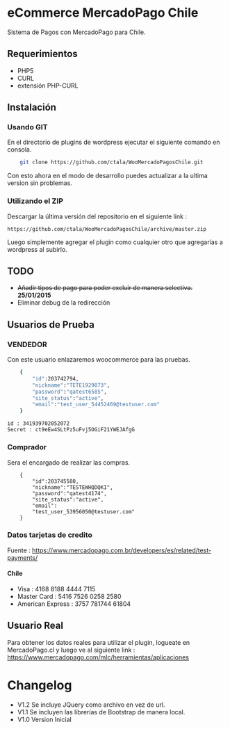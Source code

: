 # eCommerce MercadoPago Chile

Sistema de Pagos con MercadoPago para Chile.

## Requerimientos

* PHP5
* CURL
* extensión PHP-CURL

## Instalación

### Usando GIT

En el directorio de plugins de wordpress ejecutar el siguiente comando en consola.
```bash
    git clone https://github.com/ctala/WooMercadoPagosChile.git
```
Con esto ahora en el modo de desarrollo puedes actualizar a la ultima version sin problemas.

### Utilizando el ZIP

Descargar la última versión del repositorio en el siguiente link :
```
https://github.com/ctala/WooMercadoPagosChile/archive/master.zip
```
Luego simplemente agregar el plugin como cualquier otro que agregarías a wordpress al subirlo.

## TODO
* ~~Añadir tipos de pago para poder excluir de manera selectiva.~~ **25/01/2015**
* Eliminar debug de la redirección

## Usuarios de Prueba

### VENDEDOR
Con este usuario enlazaremos woocommerce para las pruebas.

```bash
    {
        "id":203742794,
        "nickname":"TETE1929073",
        "password":"qatest6585",
        "site_status":"active",
        "email":"test_user_54452469@testuser.com"
    }

```
    id : 341939702052072
    Secret : ct9eEw4SLtPz5uFvj5OGiF21YWEJAfgG

### Comprador
Sera el encargado de realizar las compras.

```
    {
        "id":203745580,
        "nickname":"TESTEWHQDQKI",
        "password":"qatest4174",
        "site_status":"active",
        "email":
        "test_user_53956050@testuser.com"
    }

```

### Datos tarjetas de credito

Fuente : https://www.mercadopago.com.br/developers/es/related/test-payments/

#### Chile

* Visa : 4168 8188 4444 7115
* Master Card : 5416 7526 0258 2580
* American Express : 3757 781744 61804

## Usuario Real

Para obtener los datos reales para utilizar el plugin, logueate en MercadoPago.cl 
y luego ve al siguiente link : https://www.mercadopago.com/mlc/herramientas/aplicaciones 


# Changelog

* V1.2 Se incluye JQuery como archivo en vez de url.
* V1.1 Se incluyen las librerías de Bootstrap de manera local.
* V1.0 Version Inicial